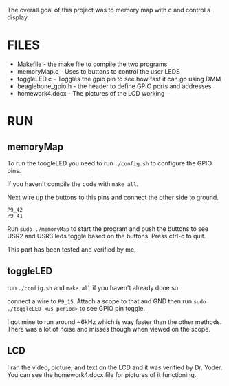 The overall goal of this project was to memory map with c and control a display.

# FILES
* Makefile - the make file to compile the two programs
* memoryMap.c - Uses to buttons to control the user LEDS
* toggleLED.c - Toggles the gpio pin to see how fast it can go using DMM
* beaglebone_gpio.h - the header to define GPIO ports and addresses
* homework4.docx - The pictures of the LCD working

# RUN
## memoryMap
To run the toogleLED you need to run `./config.sh` to configure the GPIO pins.

If you haven't compile the code with `make all`.

Next wire up the buttons to this pins and connect the other side to ground.
```
P9_42
P9_41
```

Run `sudo ./memoryMap` to start the program and push the buttons to see USR2 and USR3
leds toggle based on the buttons. Press ctrl-c to quit.

This part has been tested and verified by me.

## toggleLED
run `./config.sh` and `make all` if you haven't already done so.

connect a wire to `P9_15`. Attach a scope to that and GND then run `sudo ./toggleLED <us period>`
to see GPIO pin toggle.

I got mine to run around ~6kHz which is way faster than the other methods. There was a lot
of noise and misses though when viewed on the scope.

## LCD
I ran the video, picture, and text on the LCD and it was verified by Dr. Yoder.
You can see the homework4.docx file for pictures of it functioning.

